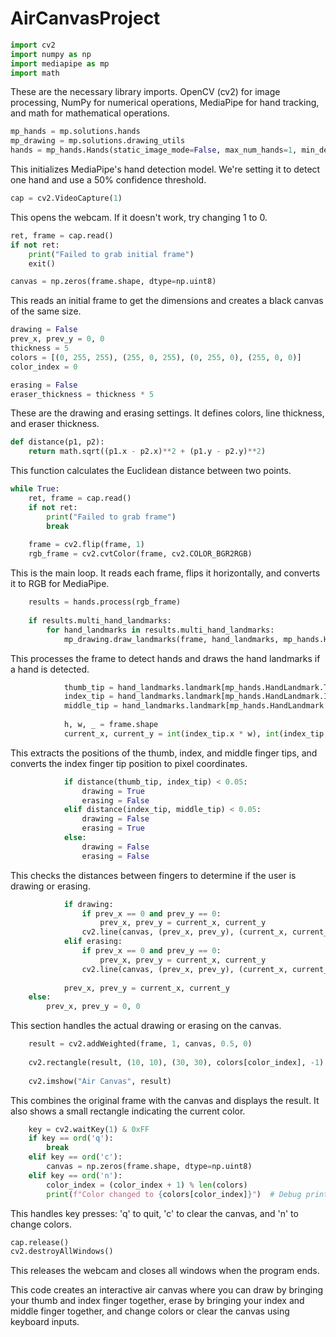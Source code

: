 # AirCanvasProject

```python
import cv2
import numpy as np
import mediapipe as mp
import math
```
These are the necessary library imports. OpenCV (cv2) for image processing, NumPy for numerical operations, MediaPipe for hand tracking, and math for mathematical operations.

```python
mp_hands = mp.solutions.hands
mp_drawing = mp.solutions.drawing_utils
hands = mp_hands.Hands(static_image_mode=False, max_num_hands=1, min_detection_confidence=0.5)
```
This initializes MediaPipe's hand detection model. We're setting it to detect one hand and use a 50% confidence threshold.

```python
cap = cv2.VideoCapture(1)
```
This opens the webcam. If it doesn't work, try changing 1 to 0.

```python
ret, frame = cap.read()
if not ret:
    print("Failed to grab initial frame")
    exit()

canvas = np.zeros(frame.shape, dtype=np.uint8)
```
This reads an initial frame to get the dimensions and creates a black canvas of the same size.

```python
drawing = False
prev_x, prev_y = 0, 0
thickness = 5
colors = [(0, 255, 255), (255, 0, 255), (0, 255, 0), (255, 0, 0)]
color_index = 0

erasing = False
eraser_thickness = thickness * 5
```
These are the drawing and erasing settings. It defines colors, line thickness, and eraser thickness.

```python
def distance(p1, p2):
    return math.sqrt((p1.x - p2.x)**2 + (p1.y - p2.y)**2)
```
This function calculates the Euclidean distance between two points.

```python
while True:
    ret, frame = cap.read()
    if not ret:
        print("Failed to grab frame")
        break
    
    frame = cv2.flip(frame, 1)
    rgb_frame = cv2.cvtColor(frame, cv2.COLOR_BGR2RGB)
```
This is the main loop. It reads each frame, flips it horizontally, and converts it to RGB for MediaPipe.

```python
    results = hands.process(rgb_frame)
    
    if results.multi_hand_landmarks:
        for hand_landmarks in results.multi_hand_landmarks:
            mp_drawing.draw_landmarks(frame, hand_landmarks, mp_hands.HAND_CONNECTIONS)
```
This processes the frame to detect hands and draws the hand landmarks if a hand is detected.

```python
            thumb_tip = hand_landmarks.landmark[mp_hands.HandLandmark.THUMB_TIP]
            index_tip = hand_landmarks.landmark[mp_hands.HandLandmark.INDEX_FINGER_TIP]
            middle_tip = hand_landmarks.landmark[mp_hands.HandLandmark.MIDDLE_FINGER_TIP]
            
            h, w, _ = frame.shape
            current_x, current_y = int(index_tip.x * w), int(index_tip.y * h)
```
This extracts the positions of the thumb, index, and middle finger tips, and converts the index finger tip position to pixel coordinates.

```python
            if distance(thumb_tip, index_tip) < 0.05:
                drawing = True
                erasing = False
            elif distance(index_tip, middle_tip) < 0.05:
                drawing = False
                erasing = True
            else:
                drawing = False
                erasing = False
```
This checks the distances between fingers to determine if the user is drawing or erasing.

```python
            if drawing:
                if prev_x == 0 and prev_y == 0:
                    prev_x, prev_y = current_x, current_y
                cv2.line(canvas, (prev_x, prev_y), (current_x, current_y), colors[color_index], thickness)
            elif erasing:
                if prev_x == 0 and prev_y == 0:
                    prev_x, prev_y = current_x, current_y
                cv2.line(canvas, (prev_x, prev_y), (current_x, current_y), (0, 0, 0), eraser_thickness)
            
            prev_x, prev_y = current_x, current_y
    else:
        prev_x, prev_y = 0, 0
```
This section handles the actual drawing or erasing on the canvas.

```python
    result = cv2.addWeighted(frame, 1, canvas, 0.5, 0)
    
    cv2.rectangle(result, (10, 10), (30, 30), colors[color_index], -1)
    
    cv2.imshow("Air Canvas", result)
```
This combines the original frame with the canvas and displays the result. It also shows a small rectangle indicating the current color.

```python
    key = cv2.waitKey(1) & 0xFF
    if key == ord('q'):
        break
    elif key == ord('c'):
        canvas = np.zeros(frame.shape, dtype=np.uint8)
    elif key == ord('n'):
        color_index = (color_index + 1) % len(colors)
        print(f"Color changed to {colors[color_index]}")  # Debug print
```
This handles key presses: 'q' to quit, 'c' to clear the canvas, and 'n' to change colors.

```python
cap.release()
cv2.destroyAllWindows()
```
This releases the webcam and closes all windows when the program ends.

This code creates an interactive air canvas where you can draw by bringing your thumb and index finger together, erase by bringing your index and middle finger together, and change colors or clear the canvas using keyboard inputs.
